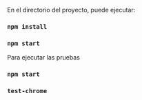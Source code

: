 En el directorio del proyecto, puede ejecutar:

### `npm install`

### `npm start`


Para ejecutar las pruebas

### `npm start`
### `test-chrome`
